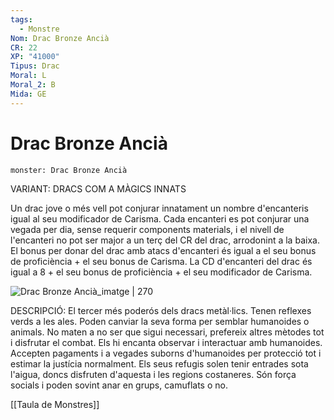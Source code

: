 ```yaml
---
tags:
  - Monstre
Nom: Drac Bronze Ancià
CR: 22
XP: "41000"
Tipus: Drac
Moral: L
Moral_2: B
Mida: GE
---
```

# Drac Bronze Ancià

```statblock
monster: Drac Bronze Ancià
```

VARIANT: DRACS COM A MÀGICS INNATS

Un drac jove o més vell pot conjurar innatament un nombre d'encanteris igual al seu modificador de Carisma. Cada encanteri es pot conjurar una vegada per dia, sense requerir components materials, i el nivell de l'encanteri no pot ser major a un terç del CR del drac, arrodonint a la baixa. El bonus per donar del drac amb atacs d'encanteri és igual a el seu bonus de proficiència + el seu bonus de Carisma. La CD d'encanteri del drac és igual a 8 + el seu bonus de proficiència + el seu modificador de Carisma.

![Drac Bronze Ancià_imatge | 270](https://i.pinimg.com/564x/fb/4c/75/fb4c75d78867f2e328765e75dac9027a.jpg)

DESCRIPCIÓ: 
El tercer més poderós dels dracs metàl·lics. Tenen reflexes verds a les ales. Poden canviar la seva forma per semblar humanoides o animals. No maten a no ser que sigui necessari, prefereix altres mètodes tot i disfrutar el combat. Els hi encanta observar i interactuar amb humanoides. Accepten pagaments i a vegades suborns d'humanoides per protecció tot i estimar la justícia normalment. Els seus refugis solen tenir entrades sota l'aigua, doncs disfruten d'aquesta i les regions costaneres. Són força socials i poden sovint anar en grups, camuflats o no.

[[Taula de Monstres]]